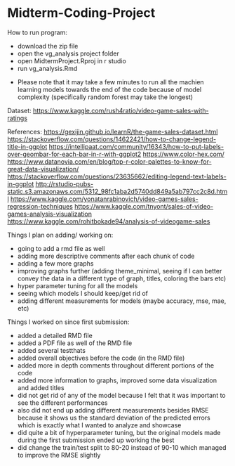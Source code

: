 # Midterm-Coding-Project

How to run program: 
- download the zip file 
- open the vg_analysis project folder 
- open MidtermProject.Rproj in r studio 
- run vg_analysis.Rmd 
* Please note that it may take a few minutes to run all the machien learning models towards the end of the code because of model complexity (specifically random forest may take the longest)


Dataset: https://www.kaggle.com/rush4ratio/video-game-sales-with-ratings


References:
https://gexijin.github.io/learnR/the-game-sales-dataset.html
https://stackoverflow.com/questions/14622421/how-to-change-legend-title-in-ggplot
https://intellipaat.com/community/16343/how-to-put-labels-over-geombar-for-each-bar-in-r-with-ggplot2
https://www.color-hex.com/
https://www.datanovia.com/en/blog/top-r-color-palettes-to-know-for-great-data-visualization/
https://stackoverflow.com/questions/23635662/editing-legend-text-labels-in-ggplot
http://rstudio-pubs-static.s3.amazonaws.com/5312_98fc1aba2d5740dd849a5ab797cc2c8d.html
https://www.kaggle.com/yonatanrabinovich/video-games-sales-regression-techniques
https://www.kaggle.com/tnyont/sales-of-video-games-analysis-visualization
https://www.kaggle.com/rohitbokade94/analysis-of-videogame-sales



Things I plan on adding/ working on:
- going to add a rmd file as well
- adding more descriptive comments after each chunk of code 
- adding a few more graphs
- improving graphs further (adding theme_minimal, seeing if I can better convey the data in a different type of graph, titles, coloring the bars etc)
- hyper parameter tuning for all the models 
- seeing which models I should keep/get rid of 
- adding different measurements for models (maybe accuracy, mse, mae, etc)


Things I worked on since first submission:
- added a detailed RMD file 
- added a PDF file as well of the RMD file 
- added several testthats
- added overall objectives before the code (in the RMD file)
- added more in depth comments throughout different portions of the code
- added more information to graphs, improved some data visualization and added titles
- did not get rid of any of the model because I felt that it was important to see the different performances
- also did not end up adding different measurements besides RMSE because it shows us the standard deviation of the predicted errors which is exactly what I wanted to analyze and showcase
- did quite a bit of hyperparameter tuning, but the original models made during the first submission ended up working the best
- did change the train/test split to 80-20 instead of 90-10 which managed to improve the RMSE slightly 
